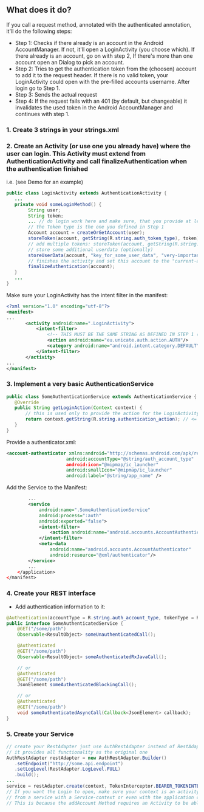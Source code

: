 ## What does it do?
If you call a request method, annotated with the authenticated annotation, it'll do the following steps:
* Step 1: Checks if there already is an account in the Android AccountManager. If not, it'll open a LoginActivity (you choose which). If there already is an account, go on with step 2, If there's more than one account open an Dialog to pick an account.
* Step 2: Tries to get the authentication token from the (choosen) account to add it to the request header. If there is no valid token, your LoginActivity could open with the pre-filled accounts username. After login go to Step 1.
* Step 3: Sends the actual request
* Step 4: If the request fails with an 401 (by default, but changeable) it invalidates the used token in the Android AccountManager and continues with step 1.

### 1. Create 3 strings in your strings.xml
 
 
 
 ### 2. Create an Activity (or use one you already have) where the user can login. This Activity must extend from AuthenticationActivity and call finalizeAuthentication when the authentication finished
 i.e. (see Demo for an example)
 
 ```java
 public class LoginActivity extends AuthenticationActivity {
    ...
    private void someLoginMethod() {
         String user;
         String token;
         ... // do login work here and make sure, that you provide at least a user and a token String
         // the Token type is the one you defined in Step 1
         Account account = createOrGetAccount(user);
         storeToken(account, getString(R.string.auth_token_type), token);
         // add multiple tokens: storeToken(account, getString(R.string.auth_token_type2), token2);
         // store some additional userdata (optionally)
         storeUserData(account, "key_for_some_user_data", "very-important-userdata");
         // finishes the activity and set this account to the "current-active" one
         finalizeAuthentication(account);
    }
    ...
 }
 ```
 Make sure your LoginActivity has the intent filter in the manifest:
 ```xml
 <?xml version="1.0" encoding="utf-8"?>
 <manifest>
 ...
        <activity android:name=".LoginActivity">
            <intent-filter>
                <!-- THIS MUST BE THE SAME STRING AS DEFINED IN STEP 1 (sadly the resource string cannot be used for that) -->
                <action android:name="eu.unicate.auth.action.AUTH"/>
                <category android:name="android.intent.category.DEFAULT"/>
            </intent-filter>
        </activity>
 ...
 </manifest>
 ```
 ### 3. Implement a very basic AuthenticationService
 ```java
 public class SomeAuthenticationService extends AuthenticationService {
 	@Override
 	public String getLoginAction(Context context) {
 	    // this is used only to provide the action for the LoginActivity to open
 		return context.getString(R.string.authentication_action); // <=  This is the String provided in Step 1
 	}
 }
 ```
 Provide a authenticator.xml:
 ```xml
 <account-authenticator xmlns:android="http://schemas.android.com/apk/res/android"
 					   android:accountType="@string/auth_account_type"  <= This is the String provided in Step 1
 					   android:icon="@mipmap/ic_launcher"
 					   android:smallIcon="@mipmap/ic_launcher"
 					   android:label="@string/app_name" />
 ```
 
 Add the Service to the Manifest:
 
 ```xml
         ...
         <service
             android:name=".SomeAuthenticationService"
             android:process=":auth"
             android:exported="false">
             <intent-filter>
                 <action android:name="android.accounts.AccountAuthenticator"/>
             </intent-filter>
             <meta-data
                 android:name="android.accounts.AccountAuthenticator"
                 android:resource="@xml/authenticator"/>
         </service>
         ...
     </application>
 </manifest>
 ```
 ### 4. Create your REST interface
 * Add authentication information to it:
 
 ```java
 @Authentication(accountType = R.string.auth_account_type, tokenType = R.string.auth_token_type)
 public interface SomeAuthenticatedService {
     @GET("/some/path")
     Observable<ResultObject> someUnauthenticatedCall();
 
     @Authenticated
     @GET("/some/path")
     Observable<ResultObject> someAuthenticatedRxJavaCall();
 
     // or
     @Authenticated
     @GET("/some/path")
     JsonElement someAuthenticatedBlockingCall();
 
     // or
     @Authenticated
     @GET("/some/path")
     void someAuthenticatedAsyncCall(Callback<JsonElement> callback);
 }
 ```
 ### 5. Create your Service
 ```java
 // create your RestAdapter just use AuthRestAdapter instead of RestAdapter
 // it provides all functionality as the original one
 AuthRestAdapter restAdapter = new AuthRestAdapter.Builder()
    .setEndpoint("http://some.api.endpoint")
    .setLogLevel(RestAdapter.LogLevel.FULL)
    .build();
 ...
 service = restAdapter.create(context, TokenInterceptor.BEARER_TOKENINTERCEPTOR, SomeAuthenticatedService.class);
 // If you want the Login to open, make sure your context is an activity. If you're calling this
 // from a service with a Service-context or even with the application context, the login won't open.
 // This is because the addAccount Method requires an Activity to be able to open the (Login)Activity
 ```
